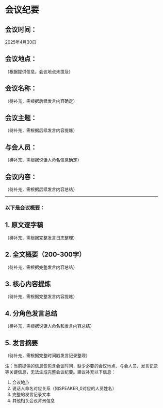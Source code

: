 # 会议纪要

## 会议时间：
2025年4月30日

## 会议地点：
（根据提供信息，会议地点未提及）

## 会议名称：
（待补充，需根据后续发言内容确定）

## 会议主题：
（待补充，需根据后续发言内容提炼）

## 与会人员：
（待补充，需根据说话人命名信息确定）

## 会议内容：
（待补充，需根据后续发言内容总结）

--- 
### 以下是会议概要：

## 1. 原文逐字稿
（待补充，需根据完整发言日志整理）

## 2. 全文概要（200-300字）
（待补充，需根据完整发言内容总结）

## 3. 核心内容提炼
（待补充，需根据完整发言内容提炼）

## 4. 分角色发言总结
（待补充，需根据说话人命名和发言内容总结）

## 5. 发言摘要
（待补充，需根据完整时间戳发言记录整理）

注：当前提供的信息仅包含会议时间，缺少必要的会议地点、与会人员、发言记录等关键信息，无法生成完整会议纪要。建议补充以下信息：
1. 会议地点
2. 说话人命名对应关系（如SPEAKER_0对应的人员姓名）
3. 完整的发言记录文本
4. 其他相关会议背景信息